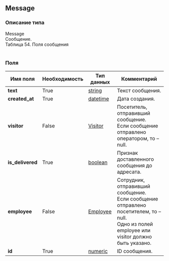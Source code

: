 
## Message

### Описание типа
Message<br/>Сообщение.<br/>Таблица 54. Поля сообщения<br/><br/>
### Поля

| Имя поля | Необходимость | Тип данных | Комментарий |
|---|---|---|---|
|**text**|True|[string](/docs/types/string.md)|Текст сообщения.<br/>|
|**created_at**|True|[datetime](/docs/types/datetime.md)|Дата создания.<br/>|
|**visitor**|False|[Visitor](/docs/types/Visitor.md)|Посетитель, отправивший сообщение.<br/>Если сообщение отправлено оператором, то – null.<br/>|
|**is_delivered**|True|[boolean](/docs/types/boolean.md)|Признак доставленного сообщения до адресата.<br/>|
|**employee**|False|[Employee](/docs/types/Employee.md)|Сотрудник, отправивший сообщение.<br/>Если сообщение отправлено посетителем, то – null.<br/>Одно из полей employee или visitor должно быть указано.<br/>|
|**id**|True|[numeric](/docs/types/numeric.md)|ID сообщения.<br/>|
